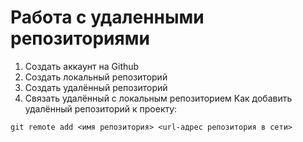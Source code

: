 # Работа с удаленными репозиториями
1. Создать аккаунт на Github
2. Создать локальный репозиторий
3. Cоздать удалённый репозиторий
4. Связать удалённый с локальным репозиторием
Как добавить удалённый репозиторий к проекту: 
```
git remote add <имя репозитория> <url-адрес репозитория в сети>
```

